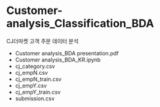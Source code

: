 # Customer-analysis_Classification_BDA

CJ더마켓 고객 주문 데이터 분석

- Customer analysis_BDA presentation.pdf
- Customer analysis_BDA_KR.ipynb
- cj_category.csv
- cj_empN.csv
- cj_empN_train.csv
- cj_empY.csv
- cj_empY_train.csv
- submission.csv
